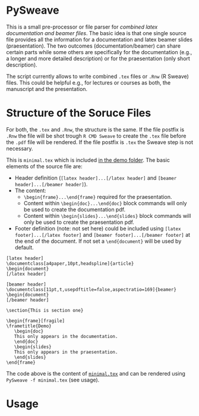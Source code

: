 

# PySweave

This is a small pre-processor or file parser for *combined latex documentation
and beamer files*. The basic idea is that one single source file provides all
the information for a documentation and latex beamer slides (praesentation).
The two outcomes (documentation/beamer) can share certain parts while some
others are specifically for the documentation (e.g., a longer and more detailed
description) or for the praesentation (only short description).

The script currently allows to write combined ``.tex`` files or ``.Rnw``
(R Sweave) files. This could be helpful e.g., for lectures or courses as
both, the manuscript and the presentation.

# Structure of the Soruce Files

For both, the ``.tex`` and ``.Rnw``, the structure is the same. If the file
postfix is ``.Rnw`` the file will be shot trough ``R CMD Sweave`` to create
the ``.tex`` file before the ``.pdf`` file will be rendered. If the file
postfix is ``.tex`` the Sweave step is not necessary.

This is ``minimal.tex`` which is included [in the demo folder](demo/minimal.tex).
The basic elements of the source file are:

* Header definition (``[latex header]...[/latex header]`` and
   ``[beamer header]...[/beamer header]``).
* The content:
   * ``\begin{frame}...\end{frame}`` required for the praesentation.
   * Content within ``\begin{doc}...\end{doc}`` block commands will only be used
      to create the documentation pdf.
   * Content within ``\begin{slides}...\end{slides}`` block commands will only be used
      to create the praesentation pdf.
* Footer definition (note: not set here) could be included using
   ``[latex footer]...[/latex footer]`` and
   ``[beamer footer]...[/beamer footer]`` at the end of the document. If not set
   a ``\end{document}`` will be used by default.

```
[latex header]
\documentclass[a4paper,10pt,headspline]{article}
\begin{document}
[/latex header]

[beamer header]
\documentclass[11pt,t,usepdftitle=false,aspectratio=169]{beamer}
\begin{document}
[/beamer header]

\section{This is section one}

\begin{frame}[fragile]
\frametitle{Demo}
   \begin{doc}
   This only appears in the documentation.
   \end{doc}
   \begin{slides}
   This only appears in the praesentation.
   \end{slides}
\end{frame}

```

The code above is the content of [``minimal.tex``](demo/minimal.tex) and can be 
rendered using ``PySweave -f minimal.tex`` (see usage).


#  Usage

